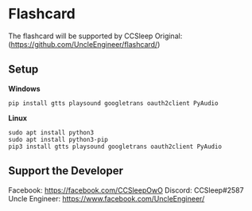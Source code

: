 # Flashcard
The flashcard will be supported by CCSleep
Original: (https://github.com/UncleEngineer/flashcard/)

## Setup
**Windows**

    pip install gtts playsound googletrans oauth2client PyAudio

**Linux**

    sudo apt install python3
    sudo apt install python3-pip
    pip3 install gtts playsound googletrans oauth2client PyAudio

## Support the Developer
Facebook: https://facebook.com/CCSleepOwO
Discord: CCSleep#2587
Uncle Engineer: https://www.facebook.com/UncleEngineer/

